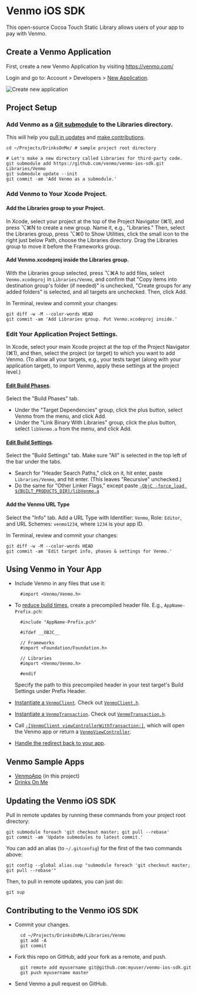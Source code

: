 Venmo iOS SDK
=============

This open-source Cocoa Touch Static Library allows users of your app to pay with Venmo.


Create a Venmo Application
--------------------------

First, create a new Venmo Application by visiting https://venmo.com/ 

Login and go to: Account > Developers > [New Application][1].


![Create new application](https://dl.dropbox.com/u/800/Captured/GbalC.png)


Project Setup
-------------

### Add Venmo as a [Git submodule][2] to the Libraries directory.

This will help you [pull in updates][3] and [make contributions][4].

    cd ~/Projects/DrinksOnMe/ # sample project root directory

    # Let's make a new directory called Libraries for third-party code.
    git submodule add https://github.com/venmo/venmo-ios-sdk.git Libraries/Venmo
    git submodule update --init
    git commit -am 'Add Venmo as a submodule.'


### Add Venmo to Your Xcode Project.

#### Add the Libraries group to your Project.

In Xcode, select your project at the top of the Project Navigator (⌘1), and press ⌥⌘N to create a new group. Name it, e.g., "Libraries." Then, select the Libraries group, press ⌥⌘0 to Show Utilities, click the small icon to the right just below Path, choose the Libraries directory. Drag the Libraries group to move it before the Frameworks group.

#### Add Venmo.xcodeproj inside the Libraries group.

With the Libraries group selected, press ⌥⌘A to add files, select `Venmo.xcodeproj` in `Libraries/Venmo`, and confirm that "Copy items into destination group's folder (if needed)" is unchecked, "Create groups for any added folders" is selected, and all targets are unchecked. Then, click Add.

In Terminal, review and commit your changes:

    git diff -w -M --color-words HEAD
    git commit -am 'Add Libraries group. Put Venmo.xcodeproj inside.'


### Edit Your Application Project Settings.

In Xcode, select your main Xcode project at the top of the Project Navigator (⌘1), and then, select the project (or target) to which you want to add Venmo. (To allow all your targets, e.g., your tests target (along with your application target), to import Venmo, apply these settings at the project level.)

#### [Edit Build Phases][5].

Select the "Build Phases" tab.

* Under the "Target Dependencies" group, click the plus button, select Venmo from the menu, and click Add.
* Under the "Link Binary With Libraries" group, click the plus button, select `libVenmo.a` from the menu, and click Add.

#### [Edit Build Settings][6].

Select the "Build Settings" tab. Make sure "All" is selected in the top left of the bar under the tabs.

* Search for "Header Search Paths," click on it, hit enter, paste `Libraries/Venmo`, and hit enter. (This leaves "Recursive" unchecked.)
* Do the same for "Other Linker Flags," except paste [`-ObjC -force_load ${BUILT_PRODUCTS_DIR}/libVenmo.a`][7]

#### Add the Venmo URL Type

Select the "Info" tab. Add a URL Type with Identifier: `Venmo`, Role: `Editor`, and URL Schemes: `venmo1234`, where `1234` is your app ID.

In Terminal, review and commit your changes:

    git diff -w -M --color-words HEAD
    git commit -am 'Edit target info, phases & settings for Venmo.'


Using Venmo in Your App
-----------------------

* Include Venmo in any files that use it:

        #import <Venmo/Venmo.h>

* To [reduce build times][8], create a precompiled header file. E.g., `AppName-Prefix.pch`:

        #include "AppName-Prefix.pch"

        #ifdef __OBJC__

        // Frameworks
        #import <Foundation/Foundation.h>

        // Libraries
        #import <Venmo/Venmo.h>

        #endif

    Specify the path to this precompiled header in your test target's Build Settings under Prefix Header.

* [Instantiate a `VenmoClient`][9]. Check out [`VenmoClient.h`][10].
* [Instantiate a `VenmoTransaction`][11]. Check out [`VenmoTransaction.h`][12].
* Call [`-[VenmoClient viewControllerWithTransaction:]`][13], which will open the Venmo app or return a [`VenmoViewController`][14].
* [Handle the redirect back to your app][15].


Venmo Sample Apps
-----------------

* [VenmoApp][16] (in this project)
* [Drinks On Me][17]


<a name="update">Updating the Venmo iOS SDK</a>
-----------------------------------------------

Pull in remote updates by running these commands from your project root directory:

    git submodule foreach 'git checkout master; git pull --rebase'
    git commit -am 'Update submodules to latest commit.'

You can add an alias (to `~/.gitconfig`) for the first of the two commands above:

    git config --global alias.sup "submodule foreach 'git checkout master; git pull --rebase'"

Then, to pull in remote updates, you can just do:

    git sup


<a name="contribute">Contributing to the Venmo iOS SDK</a>
----------------------------------------------------------

* Commit your changes.

        cd ~/Projects/DrinksOnMe/Libraries/Venmo
        git add -A
        git commit

* Fork this repo on GitHub, add your fork as a remote, and push.

        git remote add myusername git@github.com:myuser/venmo-ios-sdk.git
        git push myusername master

* Send Venmo a pull request on GitHub.


  [1]: https://venmo.com/account/app/new
  [2]: http://book.git-scm.com/5_submodules.html
  [3]: #update
  [4]: #contribute
  [5]: http://j.mp/pBH1KE
  [6]: http://j.mp/mR5Jco
  [7]: http://developer.apple.com/library/mac/#qa/qa1490/_index.html
  [8]: http://disanji.net/iOS_Doc/#documentation/DeveloperTools/Conceptual/XcodeBuildSystem/800-Reducing_Build_Times/bs_speed_up_build.html
  [9]: https://github.com/venmo/venmo-ios-sdk/blob/master/VenmoApp/AppDelegate.m#L18-19
  [10]: https://github.com/venmo/venmo-ios-sdk/blob/master/Venmo/VenmoClient.h
  [11]: https://github.com/venmo/venmo-ios-sdk/blob/master/VenmoApp/WelcomeViewController.m#L28-32
  [12]: https://github.com/venmo/venmo-ios-sdk/blob/master/Venmo/VenmoTransaction.h
  [13]: https://github.com/venmo/venmo-ios-sdk/blob/master/VenmoApp/WelcomeViewController.m#L63-64
  [14]: https://github.com/venmo/venmo-ios-sdk/blob/master/Venmo/VenmoViewController.h
  [15]: https://github.com/venmo/venmo-ios-sdk/blob/master/VenmoApp/AppDelegate.m#L39-58
  [16]: https://github.com/venmo/venmo-ios-sdk/tree/master/VenmoApp
  [17]: https://github.com/venmo/drinks-on-me
